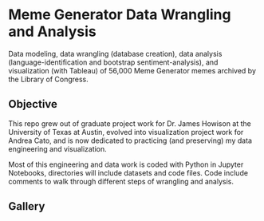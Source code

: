 # Meme Generator Data Wrangling and Analysis
Data modeling, data wrangling (database creation), data analysis (language-identification and bootstrap sentiment-analysis), and visualization (with Tableau) of 56,000 Meme Generator memes archived by the Library of Congress. 

## Objective
This repo grew out of graduate project work for Dr. James Howison at the University of Texas at Austin, evolved into visualization project work for Andrea Cato, and is now dedicated to practicing (and preserving) my data engineering and visualization.

Most of this engineering and data work is coded with Python in Jupyter Notebooks, directories will include datasets and code files. Code include comments to walk through different steps of wrangling and analysis.

## Gallery
